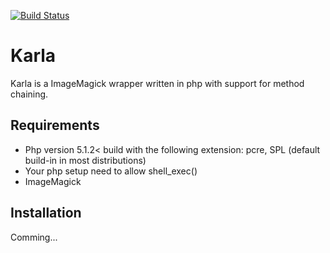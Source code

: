 [![Build Status](https://secure.travis-ci.org/localgod/Karla.png?branch=master)](http://travis-ci.org/localgod/Karla)

Karla
=====

Karla is a ImageMagick wrapper written in php with support for method chaining. 

Requirements
------------
 * Php version 5.1.2< build with the following extension: pcre, SPL (default build-in in most distributions)
 * Your php setup need to allow shell_exec()
 * ImageMagick

Installation
------------

Comming...

